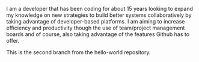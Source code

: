 I am a developer that has been coding for about 15 years looking to expand my knowledge on new strategies to build better systems collaboratively by taking advantage of developer-based platforms. I am aiming to increase efficiency and productivity though the use of team/project management boards and of course, also taking advantage of the features Github has to offer.

This is the second branch from the hello-world repository.
